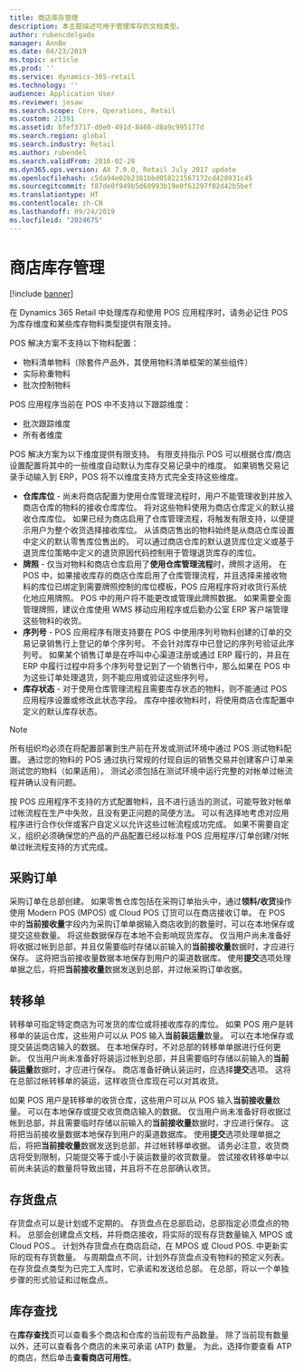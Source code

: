```yaml
---
title: 商店库存管理
description: 本主题描述可用于管理库存的文档类型。
author: rubencdelgado
manager: AnnBe
ms.date: 04/23/2019
ms.topic: article
ms.prod: ''
ms.service: dynamics-365-retail
ms.technology: ''
audience: Application User
ms.reviewer: josaw
ms.search.scope: Core, Operations, Retail
ms.custom: 21391
ms.assetid: bfef3717-d0e0-491d-8466-d8a9c995177d
ms.search.region: global
ms.search.industry: Retail
ms.author: rubendel
ms.search.validFrom: 2016-02-28
ms.dyn365.ops.version: AX 7.0.0, Retail July 2017 update
ms.openlocfilehash: c5da94e02b2381bbd058221567172cd428931c45
ms.sourcegitcommit: f87de0f949b5d60993b19e0f61297f02d42b5bef
ms.translationtype: HT
ms.contentlocale: zh-CN
ms.lasthandoff: 09/24/2019
ms.locfileid: "2024675"
---
```

# <a name="store-inventory-management"></a>商店库存管理

[!include [banner](includes/banner.md)]

在 Dynamics 365 Retail 中处理库存和使用 POS 应用程序时，请务必记住 POS 为库存维度和某些库存物料类型提供有限支持。

POS 解决方案不支持以下物料配置：

- 物料清单物料（除套件产品外，其使用物料清单框架的某些组件）
- 实际称重物料
- 批次控制物料

POS 应用程序当前在 POS 中不支持以下跟踪维度：

- 批次跟踪维度
- 所有者维度

POS 解决方案为以下维度提供有限支持。 有限支持指示 POS 可以根据仓库/商店设置配置将其中的一些维度自动默认为库存交易记录中的维度。 如果销售交易记录手动输入到 ERP，POS 将不以维度支持方式完全支持这些维度。 

- **仓库库位** - 尚未将商店配置为使用仓库管理流程时，用户不能管理收到并放入商店仓库的物料的接收仓库库位。 将对这些物料使用为商店仓库定义的默认接收仓库库位。 如果已经为商店启用了仓库管理流程，将触发有限支持，以便提示用户为整个收货选择接收库位。 从该商店售出的物料始终是从商店仓库设置中定义的默认零售库位售出的。 可以通过商店仓库的默认退货库位定义或基于退货库位策略中定义的退货原因代码控制用于管理退货库存的库位。
- **牌照** - 仅当对物料和商店仓库启用了**使用仓库管理流程**时，牌照才适用。 在 POS 中，如果接收库存的商店仓库启用了仓库管理流程，并且选择来接收物料的库位已绑定到需要牌照控制的库位模板，POS 应用程序将对收货行系统化地应用牌照。 POS 中的用户将不能更改或管理此牌照数据。 如果需要全面管理牌照，建议仓库使用 WMS 移动应用程序或后勤办公室 ERP 客户端管理这些物料的收货。
- **序列号** - POS 应用程序有限支持要在 POS 中使用序列号物料创建的订单的交易记录销售行上登记的单个序列号。 不会针对库存中已登记的序列号验证此序列号。 如果某个销售订单是在呼叫中心渠道注册或通过 ERP 履行的，并且在 ERP 中履行过程中将多个序列号登记到了一个销售行中，那么如果在 POS 中为这些订单处理退货，则不能应用或验证这些序列号。
- **库存状态** - 对于使用仓库管理流程且需要库存状态的物料，则不能通过 POS 应用程序设置或修改此状态字段。 库存中接收物料时，将使用商店仓库配置中定义的默认库存状态。

> [!NOTE]
> 所有组织均必须在将配置部署到生产前在开发或测试环境中通过 POS 测试物料配置。 通过您的物料的 POS 通过执行常规的付现自运的销售交易并创建客户订单来测试您的物料（如果适用）。 测试必须包括在测试环境中运行完整的对帐单过帐流程并确认没有问题。
>
> 按 POS 应用程序不支持的方式配置物料，且不进行适当的测试，可能导致对帐单过帐流程在生产中失败，且没有更正问题的简便方法。 可以有选择地考虑对应用程序进行合作伙伴或客户自定义以允许这些过帐流程成功完成。 如果不需要自定义，组织必须确保您的产品的产品配置已经以标准 POS 应用程序/订单创建/对帐单过帐流程支持的方式完成。

## <a name="purchase-orders"></a>采购订单

采购订单在总部创建。 如果零售仓库包括在采购订单抬头中，通过**领料/收货**操作使用 Modern POS (MPOS) 或 Cloud POS 订货可以在商店接收订单。 在 POS 中的**当前接收量**字段内为采购订单单据输入商店收到的数量时，可以在本地保存或提交这些数量。 将这些数据保存在本地不会影响现货库存。 仅当用户尚未准备好将收据过帐到总部，并且仅需要临时存储以前输入的**当前接收量**数据时，才应进行保存。 这将把当前接收量数据本地保存到用户的渠道数据库。 使用**提交**选项处理单据之后，将把**当前接收量**数据发送到总部，并过帐采购订单收据。 

## <a name="transfer-orders"></a>转移单

转移单可指定特定商店为可发货的库位或将接收库存的库位。 如果 POS 用户是转移单的装运仓库，这些用户可以从 POS 输入**当前装运量**数量。 可以在本地保存或提交装运商店输入的数据。 在本地保存时，不对总部的转移单单据进行任何更新。 仅当用户尚未准备好将装运过帐到总部，并且需要临时存储以前输入的**当前装运量**数据时，才应进行保存。 商店准备好确认装运时，应选择**提交**选项。 这将在总部过帐转移单的装运，这样收货仓库现在可以对其收货。 

如果 POS 用户是转移单的收货仓库，这些用户可以从 POS 输入**当前接收量**数量。 可以在本地保存或提交收货商店输入的数据。 仅当用户尚未准备好将收据过帐到总部，并且需要临时存储以前输入的**当前接收量**数据时，才应进行保存。 这将把当前接收量数据本地保存到用户的渠道数据库。 使用**提交**选项处理单据之后，将把**当前接收量**数据发送到总部，并过帐转移单收据。 请务必注意，收货商店将受到限制，只能提交等于或小于装运数量的收货数量。 尝试接收转移单中以前尚未装运的数量将导致出错，并且将不在总部确认收货。

## <a name="stock-counts"></a>存货盘点

存货盘点可以是计划或不定期的。 存货盘点在总部启动，总部指定必须盘点的物料。 总部会创建盘点文档，并将商店接收，将实际的现有存货数量输入 MPOS 或 Cloud POS.。 计划外存货盘点在商店启动，在 MPOS 或 Cloud POS. 中更新实际的现有存货数量。 与周期盘点不同，计划外存货盘点没有物料的预定义列表。 在存货盘点类型为已完工入库时，它承诺和发送给总部。 在总部，将以一个单独步骤的形式验证和过帐盘点。

## <a name="inventory-lookup"></a>库存查找

在**库存查找**页可以查看多个商店和仓库的当前现有产品数量。 除了当前现有数量以外，还可以查看各个商店的未来可承诺 (ATP) 数量。 为此，选择你要查看 ATP 的商店，然后单击**查看商店可用性**。
